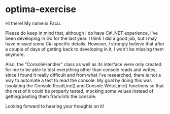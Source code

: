 # optima-exercise

Hi there! My name is Facu.

Please do keep in mind that, although I do have C# .NET experience, I've been developing in Go for the last year. I think I did a good job, but I may have missed some C#-specific details. However, I strongly believe that after a couple of days of getting back to developing in it, I won't be missing them anymore.

Also, the "ConsoleHandler" class as well as its interface were only created for me to be able to test everything other than console reads and writes, since I found it really difficult and from what I've researched, there is not a way to automate a test to read the console. My goal by doing this was issolating the Console.ReadLine() and Console.WriteLine() functions so that the rest of it could be properly tested, mocking some values instead of getting/posting them from/into the console.

Looking forward to hearing your thoughts on it!
